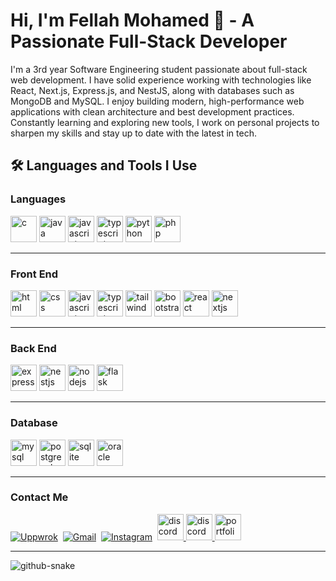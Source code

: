 <h1>Hi, I'm Fellah Mohamed 👋 - A Passionate Full-Stack Developer</h1>
<p>I'm a 3rd year Software Engineering student passionate about full-stack web development. I have solid experience working with technologies like React, Next.js, Express.js, and NestJS, along with databases such as MongoDB and MySQL. I enjoy building modern, high-performance web applications with clean architecture and best development practices. Constantly learning and exploring new tools, I work on personal projects to sharpen my skills and stay up to date with the latest in tech.</p>
<h2>🛠️ Languages and Tools I Use</h2>



<h3> Languages </h3> 
<p>
  <img src="https://skillicons.dev/icons?i=c" alt="c" width="42" height="42" />
  <img src="https://skillicons.dev/icons?i=java" alt="java" width="42" height="42" />
  <img src="https://skillicons.dev/icons?i=js" alt="javascript" width="42" height="42" />
  <img src="https://skillicons.dev/icons?i=ts" alt="typescript" width="42" height="42" />
  <img src="https://skillicons.dev/icons?i=python" alt="python" width="42" height="42" />
  <img src="https://skillicons.dev/icons?i=php" alt="php" width="42" height="42" />
</p>
<hr>

<h3> Front End </h3> 
<p>
  <img src="https://skillicons.dev/icons?i=html" alt="html" width="42" height="42" />
  <img src="https://skillicons.dev/icons?i=css" alt="css" width="42" height="42" />
  <img src="https://skillicons.dev/icons?i=js" alt="javascript" width="42" height="42" />
  <img src="https://skillicons.dev/icons?i=ts" alt="typescript" width="42" height="42" />
  <img src="https://skillicons.dev/icons?i=tailwind" alt="tailwind" width="42" height="42" />
  <img src="https://skillicons.dev/icons?i=bootstrap" alt="bootstrap" width="42" height="42" />
  <img src="https://skillicons.dev/icons?i=react" alt="react" width="42" height="42" />
  <img src="https://skillicons.dev/icons?i=next" alt="nextjs" width="42" height="42" />
</p>

<hr>



<h3> Back End </h3>
<p>
  <img src="https://skillicons.dev/icons?i=expressjs" alt="express" width="42" height="42" />
  <img src="https://skillicons.dev/icons?i=nestjs" alt="nestjs" width="42" height="42" />
  <img src="https://skillicons.dev/icons?i=nodejs" alt="nodejs" width="42" height="42" />
  <img src="https://skillicons.dev/icons?i=flask" alt="flask" width="42" height="42" />
</p>

<hr>



<h3> Database </h3> 
<p>
  <img src="https://skillicons.dev/icons?i=mysql" alt="mysql" width="42" height="42" />
  <img src="https://skillicons.dev/icons?i=postgresql" alt="postgresql" width="42" height="42" />
  <img src="https://skillicons.dev/icons?i=sqlite" alt="sqlite" width="42" height="42" />
  <img src="https://www.svgrepo.com/show/303303/oracle-6-logo.svg" alt="oracle" width="42" height="42" />
</p>


<hr>
<h3> Contact Me </h3>

   
  [![Uppwrok](https://img.icons8.com/?size=50&id=HKdmFbFm7xQV&format=png&color=000000)](https://www.upwork.com/freelancers/~0162ac80466bc23f26)&nbsp;
  [![Gmail](https://img.icons8.com/?size=50&id=P7UIlhbpWzZm&format=png&color=000000)](mailto:mohdev2025@gmail.com)&nbsp;
  [![Instagram](https://skillicons.dev/icons?i=instagram)](https://www.instagram.com/mouh_flh)&nbsp;
   <a href="https://discord.com/users/1022462442917343282" target="_blanck"> 
   <img src="https://static.vecteezy.com/system/resources/previews/006/892/625/non_2x/discord-logo-icon-editorial-free-vector.jpg" alt="discord" width="42" height="42"/>
   <a/> 
   <a href="https://www.facebook.com/profile.php?id=61576388386961" target="_blanck">                                                                                                                                      <img src="https://upload.wikimedia.org/wikipedia/commons/c/cd/Facebook_logo_%28square%29.png" alt="discord" width="42" height="42"/> 
   <a/>
   <a href="https://fellah-mohamed.vercel.app" target="_blanck"> 
   <img src="https://encrypted-tbn0.gstatic.com/images?q=tbn:ANd9GcS23zc5LswrrOl23-2tDErz8lzXeK1T-jr8wg&s" alt="portfolio" width="42" height="42"/>
   <a/>  

<hr>
<picture>
  <source media="(prefers-color-scheme: dark)" srcset="https://raw.githubusercontent.com/tobiasmeyhoefer/tobiasmeyhoefer/output/github-snake-dark.svg" />
  <source media="(prefers-color-scheme: light)" srcset="https://raw.githubusercontent.com/tobiasmeyhoefer/tobiasmeyhoefer/output/github-snake.svg" />
  <img alt="github-snake" src="https://raw.githubusercontent.com/tobiasmeyhoefer/tobiasmeyhoefer/output/github-snake.svg" />
</picture>

